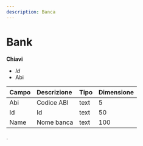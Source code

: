 ```yaml
---
description: Banca
---
```


# Bank

**Chiavi**

* _Id_
* Abi

| Campo | Descrizione | Tipo | Dimensione |
| :--- | :--- | :--- | :--- |
| Abi | Codice ABI | text | 5 |
| Id | Id | text | 50 |
| Name | Nome banca | text | 100 |
.